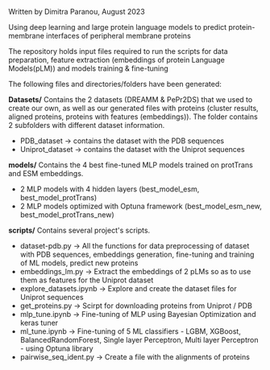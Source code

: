 Written by Dimitra Paranou, August 2023

Using deep learning and large protein language models to predict protein-membrane interfaces of peripheral membrane proteins

The repository holds input files required to run the scripts for data preparation, feature extraction (embeddings of protein Language Models(pLM)) and models training & fine-tuning

The following files and directories/folders have been generated:

**Datasets/**
Contains the 2 datasets (DREAMM & PePr2DS) that we used to create our own, as well as our generated files with proteins (cluster results, aligned proteins, proteins with features (embeddings)). The folder contains 2 subfolders with different dataset information.

- PDB_dataset -> contains the dataset with the PDB sequences
- Uniprot_dataset -> contains the dataset with the Uniprot sequences

**models/**
Contains the 4 best fine-tuned MLP models trained on protTrans and ESM embeddings.

- 2 MLP models with 4 hidden layers (best_model_esm, best_model_protTrans)
- 2 MLP models optimized with Optuna framework (best_model_esm_new, best_model_protTrans_new)

**scripts/**
Contains several project's scripts.

- dataset-pdb.py -> All the functions for data preprocessing of dataset with PDB sequences, embeddings generation, fine-tuning and training of ML models, predict new proteins
- embeddings_lm.py -> Extract the embeddings of 2 pLMs so as to use them as features for the Uniprot dataset
- explore_datasets.ipynb -> Explore and create the dataset files for Uniprot sequences
- get_proteins.py -> Scirpt for downloading proteins from Uniprot / PDB
- mlp_tune.ipynb -> Fine-tuning of MLP using Bayesian Optimization and keras tuner
- ml_tune.ipynb -> Fine-tuning of 5 ML classifiers - LGBM, XGBoost, BalancedRandomForest, Single layer Perceptron, Multi layer Perceptron - using Optuna library
- pairwise_seq_ident.py -> Create a file with the alignments of proteins

